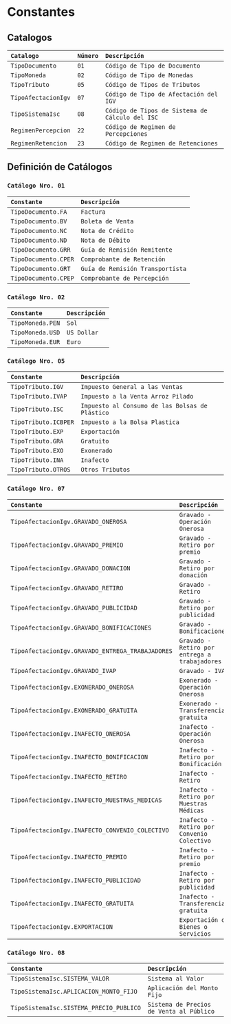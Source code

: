# Constantes
## Catalogos
`Catalogo` | `Número` | `Descripción`
:- | :- | :-
`TipoDocumento` | `01` |  `Código de Tipo de Documento`
`TipoMoneda` | `02` |  `Código de Tipo de Monedas`
`TipoTributo` | `05` |  `Código de Tipos de Tributos`
`TipoAfectacionIgv` | `07` | `Código de Tipo de Afectación del IGV`
`TipoSistemaIsc` | `08` | `Código de Tipos de Sistema de Cálculo del ISC`
`RegimenPercepcion` | `22` | `Código de Regimen de Percepciones`
`RegimenRetencion` | `23` | `Código de Regimen de Retenciones`

## Definición de Catálogos
### `Catálogo Nro. 01`
`Constante` | `Descripción`
:- | :-
`TipoDocumento.FA` | `Factura`
`TipoDocumento.BV` | `Boleta de Venta`
`TipoDocumento.NC` | `Nota de Crédito`
`TipoDocumento.ND` | `Nota de Débito`
`TipoDocumento.GRR` | `Guía de Remisión Remitente`
`TipoDocumento.CPER` | `Comprobante de Retención`
`TipoDocumento.GRT` | `Guía de Remisión Transportista`
`TipoDocumento.CPEP` | `Comprobante de Percepción`
### `Catálogo Nro. 02`
`Constante` | `Descripción`
:- | :-
`TipoMoneda.PEN` | `Sol`
`TipoMoneda.USD` | `US Dollar`
`TipoMoneda.EUR` | `Euro`
### `Catálogo Nro. 05`
`Constante` | `Descripción`
:- | :-
`TipoTributo.IGV` | `Impuesto General a las Ventas`
`TipoTributo.IVAP` | `Impuesto a la Venta Arroz Pilado`
`TipoTributo.ISC` | `Impuesto al Consumo de las Bolsas de Plástico`
`TipoTributo.ICBPER` | `Impuesto a la Bolsa Plastica`
`TipoTributo.EXP` | `Exportación`
`TipoTributo.GRA` | `Gratuito`
`TipoTributo.EXO` | `Exonerado`
`TipoTributo.INA` | `Inafecto`
`TipoTributo.OTROS` | `Otros Tributos`
### `Catálogo Nro. 07`
`Constante` | `Descripción`
:- | :-
`TipoAfectacionIgv.GRAVADO_ONEROSA` | `Gravado - Operación Onerosa`
`TipoAfectacionIgv.GRAVADO_PREMIO` | `Gravado - Retiro por premio`
`TipoAfectacionIgv.GRAVADO_DONACION` | `Gravado - Retiro por donación`
`TipoAfectacionIgv.GRAVADO_RETIRO` | `Gravado - Retiro `
`TipoAfectacionIgv.GRAVADO_PUBLICIDAD` | `Gravado - Retiro por publicidad`
`TipoAfectacionIgv.GRAVADO_BONIFICACIONES` | `Gravado - Bonificaciones`
`TipoAfectacionIgv.GRAVADO_ENTREGA_TRABAJADORES` | `Gravado - Retiro por entrega a trabajadores`
`TipoAfectacionIgv.GRAVADO_IVAP` | `Gravado - IVAP`
`TipoAfectacionIgv.EXONERADO_ONEROSA` | `Exonerado - Operación Onerosa`
`TipoAfectacionIgv.EXONERADO_GRATUITA` | `Exonerado - Transferencia gratuita`
`TipoAfectacionIgv.INAFECTO_ONEROSA` | `Inafecto - Operación Onerosa`
`TipoAfectacionIgv.INAFECTO_BONIFICACION` | `Inafecto - Retiro por Bonificación`
`TipoAfectacionIgv.INAFECTO_RETIRO` | `Inafecto - Retiro`
`TipoAfectacionIgv.INAFECTO_MUESTRAS_MEDICAS` | `Inafecto - Retiro por Muestras Médicas`
`TipoAfectacionIgv.INAFECTO_CONVENIO_COLECTIVO` | `Inafecto - Retiro por Convenio Colectivo`
`TipoAfectacionIgv.INAFECTO_PREMIO` | `Inafecto - Retiro por premio`
`TipoAfectacionIgv.INAFECTO_PUBLICIDAD` | `Inafecto - Retiro por publicidad`
`TipoAfectacionIgv.INAFECTO_GRATUITA` | `Inafecto - Transferencia gratuita`
`TipoAfectacionIgv.EXPORTACION` | `Exportación de Bienes o Servicios`
### `Catálogo Nro. 08`
`Constante` | `Descripción`
:- | :-
`TipoSistemaIsc.SISTEMA_VALOR` | `Sistema al Valor`
`TipoSistemaIsc.APLICACION_MONTO_FIJO` | `Aplicación del Monto Fijo`
`TipoSistemaIsc.SISTEMA_PRECIO_PUBLICO` | `Sistema de Precios de Venta al Público`
